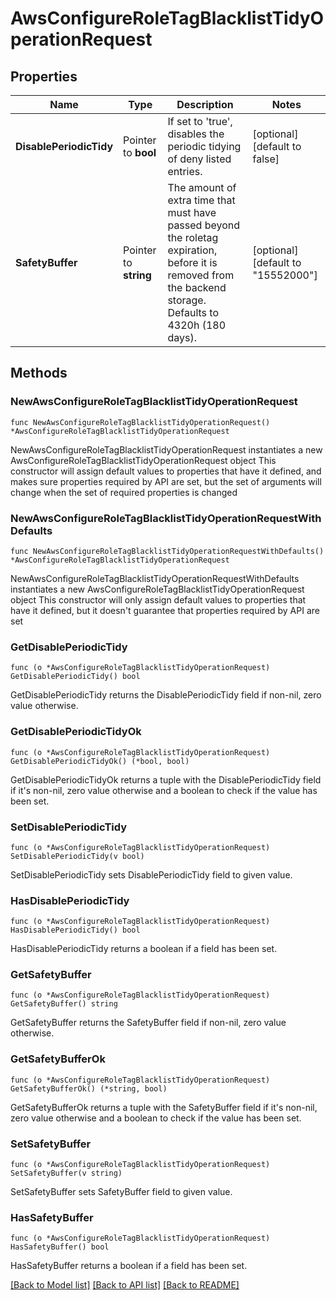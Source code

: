 # AwsConfigureRoleTagBlacklistTidyOperationRequest


## Properties

Name | Type | Description | Notes
------------ | ------------- | ------------- | -------------
**DisablePeriodicTidy** | Pointer to **bool** | If set to &#x27;true&#x27;, disables the periodic tidying of deny listed entries. | [optional] [default to false]
**SafetyBuffer** | Pointer to **string** | The amount of extra time that must have passed beyond the roletag expiration, before it is removed from the backend storage. Defaults to 4320h (180 days). | [optional] [default to "15552000"]



## Methods


### NewAwsConfigureRoleTagBlacklistTidyOperationRequest

`func NewAwsConfigureRoleTagBlacklistTidyOperationRequest() *AwsConfigureRoleTagBlacklistTidyOperationRequest`

NewAwsConfigureRoleTagBlacklistTidyOperationRequest instantiates a new AwsConfigureRoleTagBlacklistTidyOperationRequest object
This constructor will assign default values to properties that have it defined,
and makes sure properties required by API are set, but the set of arguments
will change when the set of required properties is changed

### NewAwsConfigureRoleTagBlacklistTidyOperationRequestWithDefaults

`func NewAwsConfigureRoleTagBlacklistTidyOperationRequestWithDefaults() *AwsConfigureRoleTagBlacklistTidyOperationRequest`

NewAwsConfigureRoleTagBlacklistTidyOperationRequestWithDefaults instantiates a new AwsConfigureRoleTagBlacklistTidyOperationRequest object
This constructor will only assign default values to properties that have it defined,
but it doesn't guarantee that properties required by API are set


### GetDisablePeriodicTidy

`func (o *AwsConfigureRoleTagBlacklistTidyOperationRequest) GetDisablePeriodicTidy() bool`

GetDisablePeriodicTidy returns the DisablePeriodicTidy field if non-nil, zero value otherwise.

### GetDisablePeriodicTidyOk

`func (o *AwsConfigureRoleTagBlacklistTidyOperationRequest) GetDisablePeriodicTidyOk() (*bool, bool)`

GetDisablePeriodicTidyOk returns a tuple with the DisablePeriodicTidy field if it's non-nil, zero value otherwise
and a boolean to check if the value has been set.

### SetDisablePeriodicTidy

`func (o *AwsConfigureRoleTagBlacklistTidyOperationRequest) SetDisablePeriodicTidy(v bool)`

SetDisablePeriodicTidy sets DisablePeriodicTidy field to given value.


### HasDisablePeriodicTidy

`func (o *AwsConfigureRoleTagBlacklistTidyOperationRequest) HasDisablePeriodicTidy() bool`

HasDisablePeriodicTidy returns a boolean if a field has been set.




### GetSafetyBuffer

`func (o *AwsConfigureRoleTagBlacklistTidyOperationRequest) GetSafetyBuffer() string`

GetSafetyBuffer returns the SafetyBuffer field if non-nil, zero value otherwise.

### GetSafetyBufferOk

`func (o *AwsConfigureRoleTagBlacklistTidyOperationRequest) GetSafetyBufferOk() (*string, bool)`

GetSafetyBufferOk returns a tuple with the SafetyBuffer field if it's non-nil, zero value otherwise
and a boolean to check if the value has been set.

### SetSafetyBuffer

`func (o *AwsConfigureRoleTagBlacklistTidyOperationRequest) SetSafetyBuffer(v string)`

SetSafetyBuffer sets SafetyBuffer field to given value.


### HasSafetyBuffer

`func (o *AwsConfigureRoleTagBlacklistTidyOperationRequest) HasSafetyBuffer() bool`

HasSafetyBuffer returns a boolean if a field has been set.









[[Back to Model list]](../README.md#documentation-for-models) [[Back to API list]](../README.md#documentation-for-api-endpoints) [[Back to README]](../README.md)


